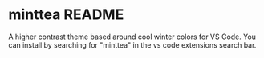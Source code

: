 # minttea README

A higher contrast theme based around cool winter colors for VS Code. You can install by searching for "minttea" in the vs code extensions search bar.
